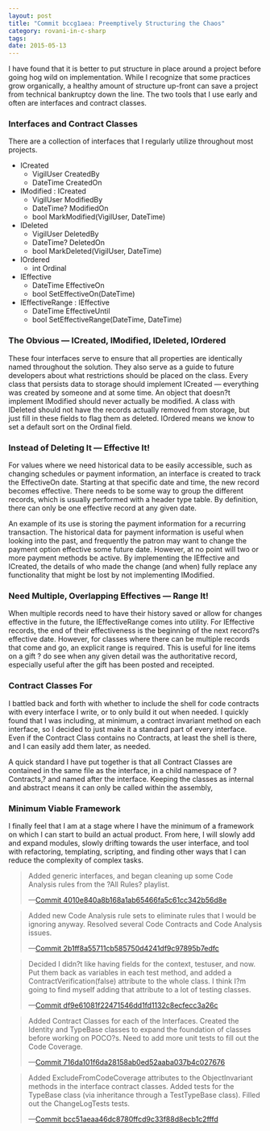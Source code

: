 ```yaml
---
layout: post
title: "Commit bccg1aea: Preemptively Structuring the Chaos"
category: rovani-in-c-sharp
tags:
date: 2015-05-13
---
```


I have found that it is better to put structure in place around a project before going hog wild on implementation. While I recognize that some practices grow organically, a healthy amount of structure up-front can save a project from technical bankruptcy down the line. The two tools that I use early and often are interfaces and contract classes.


### Interfaces and Contract Classes

There are a collection of interfaces that I regularly utilize throughout most projects.

- ICreated
  - VigilUser CreatedBy
  - DateTime CreatedOn
- IModified : ICreated
  - VigilUser ModifiedBy
  - DateTime? ModifiedOn
  - bool MarkModified(VigilUser, DateTime)
- IDeleted
  - VigilUser DeletedBy
  - DateTime? DeletedOn
  - bool MarkDeleted(VigilUser, DateTime)
- IOrdered
  - int Ordinal
- IEffective
  - DateTime EffectiveOn
  - bool SetEffectiveOn(DateTime)
- IEffectiveRange : IEffective
  - DateTime EffectiveUntil
  - bool SetEffectiveRange(DateTime, DateTime)

### The Obvious &mdash; ICreated, IModified, IDeleted, IOrdered

These four interfaces serve to ensure that all properties are identically named throughout the solution. They also serve as a guide to future developers about what restrictions should be placed on the class. Every class that persists data to storage should implement ICreated &mdash; everything was created by someone and at some time.  An object that doesn?t implement IModified should never actually be modified. A class with IDeleted should not have the records actually removed from storage, but just fill in these fields to flag them as deleted. IOrdered means we know to set a default sort on the Ordinal field.

### Instead of Deleting It &mdash; Effective It!

For values where we need historical data to be easily accessible, such as changing schedules or payment information, an interface is created to track the EffectiveOn date. Starting at that specific date and time, the new record becomes effective. There needs to be some way to group the different records, which is usually performed with a header type table. By definition, there can only be one effective record at any given date.

An example of its use is storing the payment information for a recurring transaction. The historical data for payment information is useful when looking into the past, and frequently the patron may want to change the payment option effective some future date. However, at no point will two or more payment methods be active. By implementing the IEffective and ICreated, the details of who made the change (and when) fully replace any functionality that might be lost by not implementing IModified.

### Need Multiple, Overlapping Effectives &mdash; Range It!

When multiple records need to have their history saved or allow for changes effective in the future, the IEffectiveRange comes into utility. For IEffective records, the end of their effectiveness is the beginning of the next record?s effective date. However, for classes where there can be multiple records that come and go, an explicit range is required. This is useful for line items on a gift ? do see when any given detail was the authoritative record, especially useful after the gift has been posted and receipted.

### Contract Classes For

I battled back and forth with whether to include the shell for code contracts with every interface I write, or to only build it out when needed. I quickly found that I was including, at minimum, a contract invariant method on each interface, so I decided to just make it a standard part of every interface. Even if the Contract Class contains no Contracts, at least the shell is there, and I can easily add them later, as needed.

A quick standard I have put together is that all Contract Classes are contained in the same file as the interface, in a child namespace of ?Contracts,? and named after the interface. Keeping the classes as internal and abstract means it can only be called within the assembly,

### Minimum Viable Framework

I finally feel that I am at a stage where I have the minimum of a framework on which I can start to build an actual product. From here, I will slowly add and expand modules, slowly drifting towards the user interface, and tool with refactoring, templating, scripting, and finding other ways that I can reduce the complexity of complex tasks.

> Added generic interfaces, and began cleaning up some Code Analysis rules from the ?All Rules? playlist.
>
> &mdash;[Commit 4010e840a8b168a1ab65466fa5c61cc342b56d8e]()

> Added new Code Analysis rule sets to eliminate rules that I would be ignoring anyway.
> Resolved several Code Contracts and Code Analysis issues.
>
> &mdash;[Commit 2b1ff8a55711cb585750d4241df9c97895b7edfc]()

> Decided I didn?t like having fields for the context, testuser, and now. Put them back as variables in each test method, and added a ContractVerification(false) attribute to the whole class. I think I?m going to find myself adding that attribute to a lot of testing classes.
>
> &mdash;[Commit df9e61081f22471546dd1fd1132c8ecfecc3a26c]()

> Added Contract Classes for each of the Interfaces.
> Created the Identity and TypeBase classes to expand the foundation of classes before working on POCO?s.
> Need to add more unit tests to fill out the Code Coverage.
>
> &mdash;[Commit 716da101f6da28158ab0ed52aaba037b4c027676]()

> Added ExcludeFromCodeCoverage attributes to the ObjectInvariant methods in the interface contract classes.
> Added tests for the TypeBase class (via inheritance through a TestTypeBase class).
> Filled out the ChangeLogTests tests.
>
> &mdash;[Commit bcc51aeaa46dc8780ffcd9c33f88d8ecb1c2fffd]()
